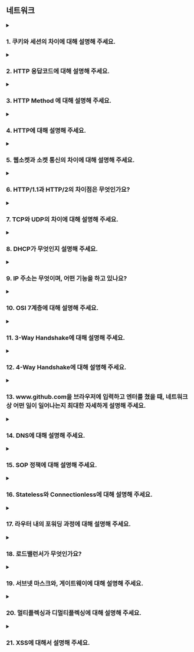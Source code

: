 ## 네트워크

<details>
  <summary><h3>1. 쿠키와 세션의 차이에 대해 설명해 주세요.</h3></summary>
<ul>
<li> 세션 방식의 로그인 과정에 대해 설명해 주세요.</li>
<li> HTTP의 특성인 Stateless에 대해 설명해 주세요.</li>
<li> Stateless의 의미를 살펴보면, 세션은 적절하지 않은 인증 방법 아닌가요?</li>
<li> 규모가 커져 서버가 여러 개가 된다면, 세션을 어떻게 관리할 수 있을까요?</li>
</ul>
</details>

<details>
  <summary><h3>2. HTTP 응답코드에 대해 설명해 주세요.</h3></summary>
<ul>
<li> 401 (Unauthorized) 와 403 (Forbidden)은 의미적으로 어떤 차이가 있나요?</li>
<li> 200 (ok) 와 201 (created) 의 차이에 대해 설명해 주세요.</li>
<li> 필요하다면 저희가 직접 응답코드를 정의해서 사용할 수 있을까요? 예를 들어 285번 처럼요. </li>
</ul>
</details>

<details>
  <summary><h3>3. HTTP Method 에 대해 설명해 주세요.</h3></summary>
  HTTP는 클라이언트와 서버 간의 통신에서 동작을 명시하기 위해 다양한 메서드를 제공합니다. 
  가장 대표적인 메서드로는 GET, POST, PUT, PATCH, DELETE 등이 있습니다.
  GET은 리소스를 조회할 때 사용되며, 요청 본문을 가지지 않습니다.

  POST는 리소스를 생성하거나 서버에 데이터를 전송할 때 사용됩니다.

  PUT은 전체 리소스를 대체할 때 사용되며,

  PATCH는 리소스의 일부를 수정할 때 사용됩니다.

  DELETE는 리소스를 삭제하는 데 사용됩니다.
<ul>
<li> HTTP Method의 멱등성에 대해 설명해 주세요.</li>
  HTTP 메서드의 멱등성(Idempotency)이란, 동일한 요청을 여러 번 보내더라도 서버의 상태가 처음 요청과 이후 요청에서 변하지 않는 특성을 의미합니다.
예를 들어 GET, PUT, DELETE는 멱등한 메서드이며, 같은 요청을 여러 번 보내더라도 서버 자원의 상태가 같게 유지됩니다.
반면 POST는 멱등하지 않은 메서드로, 동일한 요청을 여러 번 전송하면 데이터가 중복 생성될 수 있습니다.
이러한 멱등성 개념은 네트워크 장애나 재요청 상황에서 안전한 재시도를 가능하게 하므로, REST API 설계 시 중요한 고려 요소입니다.
<li> GET과 POST의 차이는 무엇인가요?</li>
  GET은 주로 리소스의 조회에 사용되며, 요청 파라미터를 URL의 쿼리 문자열로 전달하기 때문에 캐싱, 즐겨찾기, 브라우저 히스토리 등의 기능과 호환됩니다. 
  하지만 데이터 길이에 제한이 있고 민감한 정보를 포함하기에는 적절하지 않습니다.
  POST는 데이터를 요청 본문(body)에 담아 전송하기 때문에 대용량 데이터 전송이나 민감한 정보 제출에 적합하며, 서버에 리소스를 생성하거나 상태를 변경할 때 주로 사용됩니다. 
  따라서 REST API 설계에서도 의미론적으로 분리되어 사용됩니다.
  
<li> POST와 PUT, PATCH의 차이는 무엇인가요?</li>
POST는 주로 새로운 리소스를 생성하거나, 서버에서 정의된 로직에 따라 데이터를 처리할 때 사용됩니다. 멱등하지 않기 때문에 같은 요청을 반복하면 결과가 달라질 수 있습니다.

PUT은 대상 리소스를 전체 대체하는 데 사용되며, 지정된 URI가 없으면 새로 생성될 수도 있습니다. 멱등성이 보장되므로 반복 요청해도 결과는 동일합니다.

PATCH는 리소스의 일부 필드만 수정할 때 사용되며, 상대적으로 적은 데이터만 전송하므로 효율적입니다. PATCH는 엄격한 멱등성을 요구하지 않지만, 실무에서는 가능하면 멱등하게 구현하는 경우도 많습니다.
<li> HTTP 1.1 이후로, GET에도 Body에 데이터를 실을 수 있게 되었습니다. 그럼에도 불구하고 왜 아직도 이런 방식을 지양하는 것일까요?</li>
HTTP/1.1 스펙상으로는 GET 요청에서도 요청 본문을 전송하는 것이 가능하지만, 실무에서는 여전히 이를 지양합니다.
그 이유는 두 가지입니다.
첫째, HTTP 표준이 GET 요청의 본문에 대해 명확한 의미를 정의하지 않기 때문에, 다양한 프록시 서버, 캐시 서버, 웹 서버, 클라이언트 라이브러리들이 이를 일관되게 처리하지 못할 수 있습니다.
둘째, GET은 본래 조회 목적으로 사용되며, 쿼리 파라미터를 통해 충분히 요청 정보를 전달할 수 있으므로, 본문을 사용할 필요성이 낮습니다.
결과적으로 호환성과 예측 가능한 동작을 유지하기 위해, GET 요청에서 Body 사용은 권장되지 않습니다.
</ul>
</details>

<details>
  <summary><h3>4. HTTP에 대해 설명해 주세요.</h3></summary>
  HTTP(Hypertext Transfer Protocol)는 웹 상에서 클라이언트와 서버가 데이터를 주고받기 위한 애플리케이션 계층 프로토콜입니다.
비연결성(Connectionless)과 비상태성(Stateless)을 특징으로 하며, 요청(Request)과 응답(Response) 형태로 동작합니다.
HTTP/1.1부터는 Persistent Connection을 통해 커넥션 재사용이 가능해졌으며, 이후 HTTP/2는 멀티플렉싱과 헤더 압축을 도입하여 성능을 대폭 개선했습니다.
현재는 HTTP/3까지 발전했으며, 전송 계층에 QUIC 프로토콜을 사용해 지연 시간을 줄이고 보안을 강화했습니다.
<ul>
<li> 공개키와 대칭키에 대해 설명해 주세요.</li>
  암호화에는 두 가지 주요 방식이 있으며, 대칭키 암호화는 동일한 키로 데이터를 암호화하고 복호화하는 방식입니다. 속도가 빠르고 간단하지만, 키의 안전한 공유가 어렵다는 단점이 있습니다.
반면 공개키 암호화는 서로 다른 키를 사용하는 방식으로, 공개키로 암호화한 데이터는 개인키로만 복호화할 수 있습니다. 이를 통해 키 교환 과정에서의 보안성을 확보할 수 있으며, HTTPS의 SSL/TLS 통신에서도 이러한 방식이 활용됩니다.


<li> 왜 HTTPS Handshake 과정에서는 인증서를 사용하는 것 일까요?</li>
HTTPS에서 인증서는 서버가 신뢰할 수 있는 주체임을 증명하기 위한 수단입니다.
클라이언트가 서버와 통신을 시작할 때, 서버는 인증서를 제공하며, 이는 공인된 인증 기관(CA)이 발급한 것이어야 합니다.
클라이언트는 이 인증서를 검증한 후, 서버의 공개키를 신뢰하고 대칭키를 암호화하여 전송합니다.
이 과정을 통해 중간자 공격(MITM)을 방지하고, 통신 상대의 신원을 검증할 수 있어 안전한 연결이 보장됩니다.
<li> SSL과 TLS의 차이는 무엇인가요?</li>
SSL(Secure Sockets Layer)은 넷스케이프가 개발한 보안 프로토콜로, HTTPS의 초기 버전에서 사용되었습니다. 하지만 보안 취약점으로 인해 SSL 2.0과 3.0은 이미 사용이 중지되었습니다.
현재는 **TLS(Transport Layer Security)**가 그 후속 프로토콜로, SSL보다 더 안전한 암호화 알고리즘과 인증 메커니즘을 제공합니다.
즉, TLS는 SSL의 발전형이며, 오늘날 우리가 말하는 "HTTPS 보안 연결"은 실제로 TLS 기반으로 동작합니다.

</ul>
</details>

<details>
  <summary><h3>5. 웹소켓과 소켓 통신의 차이에 대해 설명해 주세요.</h3></summary>
<ul>
<li> 소켓과 포트의 차이가 무엇인가요?</li>
<li> 여러 소켓이 있다고 할 때, 그 소켓의 포트 번호는 모두 다른가요?</li>
<li> 사용자의 요청이 무수히 많아지면, 소켓도 무수히 생성되나요?</li>
</ul>
</details>

<details>
  <summary><h3>6. HTTP/1.1과 HTTP/2의 차이점은 무엇인가요?</h3></summary>
<ul>
<li> HOL Blocking 에 대해 설명해 주세요.</li>
<li> HTTP/3.0의 주요 특징에 대해 설명해 주세요.</li>
</ul>
</details>

<details>
  <summary><h3>7. TCP와 UDP의 차이에 대해 설명해 주세요.</h3></summary>
  TCP는 연결지향적(3-way handshake 기반)이며, 데이터의 신뢰성과 순서를 보장합니다. 
  반면 UDP는 비연결형 프로토콜로, 신속한 전송이 가능하지만 패킷 손실이나 순서 보장을 하지 않습니다. 
  따라서 TCP는 웹, 이메일에, UDP는 스트리밍, DNS 등 실시간성이 중요한 곳에 적합합니다.
<ul>
<li> Checksum이 무엇인가요?</li>
  Checksum은 전송 중 데이터의 오류를 검출하기 위한 값으로, 전송 전에 데이터의 일정 부분을 수학적으로 계산한 값을 함께 보내고, 수신 측에서 같은 계산을 수행하여 두 값이 일치하는지를 확인합니다. 이는 데이터 무결성 확인에 사용됩니다.

<li> TCP와 UDP 중 어느 프로토콜이 Checksum을 수행할까요?</li>
TCP와 UDP 모두 Checksum 기능을 수행합니다. 
둘 다 IP 헤더와 데이터를 포함한 정보를 기반으로 Checksum을 계산해 전송하며, 수신 측은 이를 검증해 데이터의 손상 여부를 확인할 수 있습니다.
단, UDP의 Checksum은 선택적이지만 TCP에서는 필수입니다.
<li> 그렇다면, Checksum을 통해 오류를 정정할 수 있나요? </li>
아니요. Checksum은 오류 검출만 가능하며 정정은 불가능합니다. 
오류가 발생하면 수신 측에서 이를 감지하고, TCP는 재전송 요청을 통해 오류 정정을 처리합니다.
반면 UDP는 오류를 감지해도 자체적인 복구 메커니즘이 없습니다.

<li> TCP가 신뢰성을 보장하는 방법에 대해 설명해 주세요.</li>
TCP는 신뢰성을 위해 3-way handshake로 연결을 설정하고, **순서 번호(Sequence Number)**와 **ACK(확인 응답)**를 통해 정확한 데이터 수신을 보장합니다. 또한 재전송 타이머, 흐름 제어(Window), 혼잡 제어(Congestion Control) 등의 메커니즘으로 손실을 감지하고 복구합니다.
<li> TCP의 혼잡 제어 처리 방법에 대해 설명해 주세요.</li>
TCP는 네트워크 혼잡을 방지하기 위해 **혼잡 윈도우(Congestion Window, cwnd)**를 사용하여 전송량을 조절합니다. 주요 기법으로는 Slow Start, Congestion Avoidance, Fast Retransmit, Fast Recovery가 있으며, 네트워크 상태를 동적으로 감지하고 전송 속도를 조절하여 패킷 손실을 최소화합니다.
<li> 왜 HTTP는 TCP를 사용하나요?</li>
HTTP는 텍스트 기반의 요청-응답 프로토콜로, 데이터의 정확성과 순서를 반드시 보장해야 하며, 패킷 유실 시 재전송이 가능해야 합니다. 이런 요구사항에 부합하는 TCP는 연결 지향적이며 신뢰성을 제공하기 때문에 HTTP의 전송 계층으로 적합합니다.


<li> 그렇다면, 왜 HTTP/3 에서는 UDP를 사용하나요? 위에서 언급한 UDP의 문제가 해결되었나요?</li>
HTTP/3는 UDP 위에 구축된 QUIC 프로토콜을 사용합니다. QUIC은 UDP의 신속성과 TCP의 신뢰성을 결합해, 자체적인 재전송, 혼잡 제어, 암호화, 그리고 헤드 오브 라인 블로킹(Head-of-Line Blocking) 문제를 해결합니다. 즉, UDP의 전송 속도를 유지하면서 TCP의 단점을 보완한 구조입니다.
<li> 그런데, 브라우저는 어떤 서버가 TCP를 쓰는지 UDP를 쓰는지 어떻게 알 수 있나요?</li>
브라우저는 서버와의 **초기 연결 과정에서 포트 번호 및 ALPN(Application-Layer Protocol Negotiation)**을 통해 프로토콜을 협상합니다. 예를 들어, HTTP/3는 UDP 443 포트에서 QUIC을 통해 동작하며, 클라이언트가 ALPN을 통해 서버가 지원하는 프로토콜을 판별합니다.
<li> 본인이 새로운 통신 프로토콜을 TCP나 UDP를 사용해서 구현한다고 하면, 어떤 기준으로 프로토콜을 선택하시겠어요?</li>
프로토콜 선택은 데이터의 특성과 목적에 따라 달라집니다. 신뢰성, 순서 보장, 연결 유지가 중요한 경우에는 TCP를 사용하고, 속도와 실시간성, 약간의 손실 허용이 중요한 경우에는 UDP를 선택하겠습니다. 또한 확장성과 보안 요건도 고려하겠습니다.
</ul>
</details>

<details>
  <summary><h3>8. DHCP가 무엇인지 설명해 주세요.</h3></summary>
DHCP(Dynamic Host Configuration Protocol)는 클라이언트 장치가 네트워크에 접속할 때 필요한 IP 주소, 서브넷 마스크, 기본 게이트웨이, DNS 서버 등 다양한 네트워크 설정 정보를 자동으로 할당해주는 프로토콜입니다. <br>
이를 통해 관리자는 네트워크 구성 시 각 장비에 수동으로 IP를 설정할 필요 없이, 중앙에서 효율적으로 주소를 관리할 수 있습니다. <br>
특히 IP 주소 충돌 방지 및 설정 오류 최소화에 큰 이점을 제공합니다.
<ul>
<li> DHCP는 몇 계층 프로토콜인가요? </li>
DHCP는 OSI 7계층 중 **최상위인 애플리케이션 계층(Application Layer)**에 속합니다. <br>
사용자의 응용 프로그램이 직접 통신하는 계층으로, 네트워크 설정 데이터를 처리하고 전달하는 역할을 수행합니다. <br>
하위 계층으로는 전송 계층의 UDP, 네트워크 계층의 IP, 그리고 데이터링크 계층의 **Ethernet(MAC)**이 사용되며, DHCP 메시지는 브로드캐스트를 통해 전달됩니다.


<li> DHCP는 어떻게 동작하나요?</li>
DHCP는 클라이언트가 네트워크에 처음 접속할 때 총 4단계(DORA) 과정을 거쳐 IP 설정 정보를 수신합니다.<br>

Discover: 클라이언트가 DHCP 서버를 찾기 위해 브로드캐스트 메시지 전송<br>

Offer: DHCP 서버가 IP 주소 등 정보를 제안하는 응답 전송<br>

Request: 클라이언트가 특정 서버의 IP를 요청<br>

ACK: 서버가 최종 승인과 함께 설정 정보 전송<br>
이 과정을 통해 클라이언트는 자동으로 네트워크 설정을 완료합니다.

<li> DHCP에서 UDP를 사용하는 이유가 무엇인가요?</li>
DHCP는 클라이언트가 IP 주소를 아직 갖고 있지 않은 상태에서 동작하기 때문에 TCP처럼 연결 설정이 필요한 방식은 사용할 수 없습니다. <br>
따라서 연결을 필요로 하지 않고, 빠르게 브로드캐스트가 가능한 **UDP(User Datagram Protocol)**를 사용합니다. <br>
UDP는 통신 오버헤드가 적고 간단하게 메시지를 전송할 수 있어, DHCP 초기 설정과 같이 속도와 단순성이 중요한 상황에서 적합합니다.<br>

<li> DHCP에서, IP 주소 말고 추가로 제공해주는 정보가 있나요?</li>
예, DHCP는 단순히 IP 주소만 할당하는 것이 아니라, 클라이언트 장치가 네트워크에 즉시 연결할 수 있도록 서브넷 마스크, 기본 게이트웨이, DNS 서버, 도메인 이름, NTP 서버, WINS 서버, 그리고 리스 타임(Lease Time) 등의 추가 정보를 함께 제공합니다.<br>
이 정보를 통해 사용자는 네트워크 연결을 별도의 설정 없이 바로 이용할 수 있으며, 이는 네트워크 관리의 효율성과 일관성을 높여줍니다.

<li> DHCP의 유효기간은 얼마나 긴가요?</li>
DHCP는 IP 주소를 무기한으로 제공하지 않고, 일정 기간 동안만 사용할 수 있도록 **리스 타임(Lease Time)**을 설정합니다. <br>
이 기간은 서버의 설정에 따라 수 분에서 수 일 또는 그 이상까지 자유롭게 조절할 수 있습니다. <br>
클라이언트는 리스 기간이 절반 정도 경과하면 자동으로 갱신 요청을 보내며, 서버가 이를 승인하면 주소 사용이 연장됩니다.<br>
이를 통해 네트워크 자원을 효율적으로 관리할 수 있습니다.

</ul>
</details>

<details>
  <summary><h3>9. IP 주소는 무엇이며, 어떤 기능을 하고 있나요?</h3></summary>
<ul>
<li> IPv6는 IPv4의 주소 고갈 문제를 해결하기 위해 만들어졌지만, 아직도 수많은 기기가 IPv4를 사용하고 있습니다. 고갈 문제를 어떻게 해결할 수 있을까요?</li>
<li> IPv4와 IPv6의 차이에 대해 설명해 주세요.</li>
<li> 수많은 사람들이 유동 IP를 사용하고 있지만, 수많은 공유기에서는 고정 주소를 제공하는 기능이 이미 존재합니다. 어떻게 가능한 걸까요?</li>
<li> IPv4를 사용하는 장비와 IPv6를 사용하는 같은 네트워크 내에서 통신이 가능한가요? 가능하다면 어떤 방법을 사용하나요? </li>
<li> IP가 송신자와 수신자를 정확하게 전송되는 것을 보장해 주나요?</li>
<li> IPv4에서 수행하는 Checksum과 TCP에서 수행하는 Checksum은 어떤 차이가 있나요?</li>
<li> TTL(Hop Limit)이란 무엇인가요? </li>
<li> IP 주소와 MAC 주소의 차이에 대해 설명해 주세요.</li>
</ul>
</details>

<details>
  <summary><h3>10. OSI 7계층에 대해 설명해 주세요.</h3></summary>
<ul>
<li> Transport Layer와, Network Layer의 차이에 대해 설명해 주세요.</li>
<li> L3 Switch와 Router의 차이에 대해 설명해 주세요.</li>
<li> 각 Layer는 패킷을 어떻게 명칭하나요? 예를 들어, Transport Layer의 경우 Segment라 부릅니다.</li>
<li> 각각의 Header의 Packing Order에 대해 설명해 주세요.</li>
<li> ARP에 대해 설명해 주세요.</li>
</ul>
</details>

<details>
  <summary><h3>11. 3-Way Handshake에 대해 설명해 주세요.</h3></summary>
<ul>
<li> ACK, SYN 같은 정보는 어떻게 전달하는 것 일까요?</li>
<li> 2-Way Handshaking 를 하지않는 이유에 대해 설명해 주세요.</li>
<li> 두 호스트가 동시에 연결을 시도하면, 연결이 가능한가요? 가능하다면 어떻게 통신 연결을 수행하나요?</li>
<li> SYN Flooding 에 대해 설명해 주세요.</li>
<li> 위 질문과 모순될 수 있지만, 3-Way Handshake의 속도 문제 때문에 이동 수를 줄이는 0-RTT 기법을 많이 적용하고 있습니다. 어떤 방식으로 가능한 걸까요?</li>
</ul>
</details>

<details>
  <summary><h3>12. 4-Way Handshake에 대해 설명해 주세요.</h3></summary>
<ul>
<li> 패킷이 4-way handshake 목적인지 어떻게 파악할 수 있을까요?</li>
<li> 빨리 끊어야 할 경우엔, (즉, 4-way Handshake를 할 여유가 없다면) 어떻게 종료할 수 있을까요?</li>
<li> 4-Way Handshake 과정에서 중간에 한쪽 네트워크가 강제로 종료된다면, 반대쪽은 이를 어떻게 인식할 수 있을까요?</li>
<li> 왜 종료 후에 바로 끝나지 않고, TIME_WAIT 상태로 대기하는 것 일까요? </li>
</ul>
</details>

<details>
  <summary><h3>13. www.github.com을 브라우저에 입력하고 엔터를 쳤을 때, 네트워크 상 어떤 일이 일어나는지 최대한 자세하게 설명해 주세요.</h3></summary>
<ul>
<li> DNS 쿼리를 통해 얻어진 IP는 어디를 가리키고 있나요?</li>
<li> Web Server와 Web Application Server의 차이에 대해 설명해 주세요. </li>
<li> URL, URI, URN은 어떤 차이가 있나요? </li>
</ul>
</details>

<details>
  <summary><h3>14. DNS에 대해 설명해 주세요.</h3></summary>
<ul>
<li> DNS는 몇 계층 프로토콜인가요? </li>
<li> UDP와 TCP 중 어떤 것을 사용하나요?</li>
<li> DNS Recursive Query, Iterative Query가 무엇인가요?</li>
<li> DNS 쿼리 과정에서 손실이 발생한다면, 어떻게 처리하나요?</li>
<li> 캐싱된 DNS 쿼리가 잘못 될 수도 있습니다. 이 경우, 어떻게 에러를 보정할 수 있나요?</li>
<li> DNS 레코드 타입 중 A, CNAME, AAAA의 차이에 대해서 설명해주세요.</li>
<li> hosts 파일은 어떤 역할을 하나요? DNS와 비교하였을 때 어떤 것이 우선순위가 더 높나요?</li>
</ul>
</details>

<details>
  <summary><h3>15. SOP 정책에 대해 설명해 주세요.</h3></summary>
<ul>
<li> CORS 정책이 무엇인가요?</li>
  
<li> Preflight에 대해 설명해 주세요.</li>
</ul>
</details>

<details>
  <summary><h3>16. Stateless와 Connectionless에 대해 설명해 주세요.</h3></summary>
<ul>
<li> 왜 HTTP는 Stateless 구조를 채택하고 있을까요?</li>
<li> Connectionless의 논리대로면 성능이 되게 좋지 않을 것으로 보이는데, 해결 방법이 있을까요?</li>
<li> TCP의 keep-alive와 HTTP의 keep-alive의 차이는 무엇인가요?</li>
</ul>
</details>

<details>
  <summary><h3>17. 라우터 내의 포워딩 과정에 대해 설명해 주세요.</h3></summary>
<ul>
<li> 라우팅과 포워딩의 차이는 무엇인가요?</li>
<li> 라우팅 알고리즘에 대해 설명해 주세요.</li>
<li> 포워딩 테이블의 구조에 대해 설명해 주세요.</li>
</ul>
</details>

<details>
  <summary><h3>18. 로드밸런서가 무엇인가요?</h3></summary>
<ul>
<li> L4 로드밸런서와, L7 로드밸런서의 차이에 대해 설명해 주세요.</li>
<li> 로드밸런서 알고리즘에 대해 설명해 주세요.</li>
<li> 로드밸런싱 대상이 되는 장치중 일부 장치가 문제가 생겨 접속이 불가능하다고 가정해 봅시다. 이 경우, 로드밸런서가 해당 장비로 요청을 보내지 않도록 하려면 어떻게 해야 할까요?</li>
<li> 로드밸런서 장치를 사용하지 않고, DNS를 활용해서 유사하게 로드밸런싱을 하는 방법에 대해 설명해 주세요.</li>
</ul>
</details>

<details>
  <summary><h3>19. 서브넷 마스크와, 게이트웨이에 대해 설명해 주세요.</h3></summary>
<ul>
<li> NAT에 대해 설명해 주세요. </li>
<li> 서브넷 마스크의 표현 방식에 대해 설명해 주세요.</li>
<li> 그렇다면, 255.0.255.0 같은 꼴의 서브넷 마스크도 가능한가요?</li>
</ul>
</details>

<details>
  <summary><h3>20. 멀티플렉싱과 디멀티플렉싱에 대해 설명해 주세요.</h3></summary>
<ul>
<li> 디멀티플렉싱의 과정에 대해 설명해 주세요.</li>
</ul>
</details>

<details>
  <summary><h3>21. XSS에 대해서 설명해 주세요.</h3></summary>
<ul>
<li> CSRF랑 XSS는 어떤 차이가 있나요?</li>
<li> XSS는 프론트엔드에서만 막을 수 있나요?</li>
</ul>
</details>
